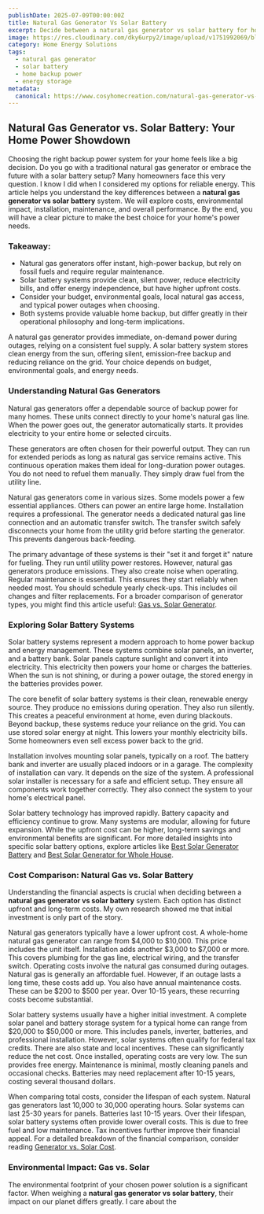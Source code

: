 ```yaml
---
publishDate: 2025-07-09T00:00:00Z
title: Natural Gas Generator Vs Solar Battery
excerpt: Decide between a natural gas generator vs solar battery for home power. This guide covers costs, environmental impact, reliability, and installation.
image: https://res.cloudinary.com/dky6urpy2/image/upload/v1751992069/blog_image_1751992069_er5ddv.webp
category: Home Energy Solutions
tags:
  - natural gas generator
  - solar battery
  - home backup power
  - energy storage
metadata:
  canonical: https://www.cosyhomecreation.com/natural-gas-generator-vs-solar-battery
---
```


## Natural Gas Generator vs. Solar Battery: Your Home Power Showdown

Choosing the right backup power system for your home feels like a big decision. Do you go with a traditional natural gas generator or embrace the future with a solar battery setup? Many homeowners face this very question. I know I did when I considered my options for reliable energy. This article helps you understand the key differences between a **natural gas generator vs solar battery** system. We will explore costs, environmental impact, installation, maintenance, and overall performance. By the end, you will have a clear picture to make the best choice for your home's power needs.

### Takeaway:

*   Natural gas generators offer instant, high-power backup, but rely on fossil fuels and require regular maintenance.
*   Solar battery systems provide clean, silent power, reduce electricity bills, and offer energy independence, but have higher upfront costs.
*   Consider your budget, environmental goals, local natural gas access, and typical power outages when choosing.
*   Both systems provide valuable home backup, but differ greatly in their operational philosophy and long-term implications.

A natural gas generator provides immediate, on-demand power during outages, relying on a consistent fuel supply. A solar battery system stores clean energy from the sun, offering silent, emission-free backup and reducing reliance on the grid. Your choice depends on budget, environmental goals, and energy needs.

### Understanding Natural Gas Generators

Natural gas generators offer a dependable source of backup power for many homes. These units connect directly to your home's natural gas line. When the power goes out, the generator automatically starts. It provides electricity to your entire home or selected circuits.

These generators are often chosen for their powerful output. They can run for extended periods as long as natural gas service remains active. This continuous operation makes them ideal for long-duration power outages. You do not need to refuel them manually. They simply draw fuel from the utility line.

Natural gas generators come in various sizes. Some models power a few essential appliances. Others can power an entire large home. Installation requires a professional. The generator needs a dedicated natural gas line connection and an automatic transfer switch. The transfer switch safely disconnects your home from the utility grid before starting the generator. This prevents dangerous back-feeding.

The primary advantage of these systems is their "set it and forget it" nature for fueling. They run until utility power restores. However, natural gas generators produce emissions. They also create noise when operating. Regular maintenance is essential. This ensures they start reliably when needed most. You should schedule yearly check-ups. This includes oil changes and filter replacements. For a broader comparison of generator types, you might find this article useful: [Gas vs. Solar Generator](https://cosyhomecreation.com/gas-vs-solar-generator).

### Exploring Solar Battery Systems

Solar battery systems represent a modern approach to home power backup and energy management. These systems combine solar panels, an inverter, and a battery bank. Solar panels capture sunlight and convert it into electricity. This electricity then powers your home or charges the batteries. When the sun is not shining, or during a power outage, the stored energy in the batteries provides power.

The core benefit of solar battery systems is their clean, renewable energy source. They produce no emissions during operation. They also run silently. This creates a peaceful environment at home, even during blackouts. Beyond backup, these systems reduce your reliance on the grid. You can use stored solar energy at night. This lowers your monthly electricity bills. Some homeowners even sell excess power back to the grid.

Installation involves mounting solar panels, typically on a roof. The battery bank and inverter are usually placed indoors or in a garage. The complexity of installation can vary. It depends on the size of the system. A professional solar installer is necessary for a safe and efficient setup. They ensure all components work together correctly. They also connect the system to your home's electrical panel.

Solar battery technology has improved rapidly. Battery capacity and efficiency continue to grow. Many systems are modular, allowing for future expansion. While the upfront cost can be higher, long-term savings and environmental benefits are significant. For more detailed insights into specific solar battery options, explore articles like [Best Solar Generator Battery](https://cosyhomecreation.com/best-solar-generator-battery) and [Best Solar Generator for Whole House](https://cosyhomecreation.com/best-solar-generator-for-whole-house).

### Cost Comparison: Natural Gas vs. Solar Battery

Understanding the financial aspects is crucial when deciding between a **natural gas generator vs solar battery** system. Each option has distinct upfront and long-term costs. My own research showed me that initial investment is only part of the story.

Natural gas generators typically have a lower upfront cost. A whole-home natural gas generator can range from $4,000 to $10,000. This price includes the unit itself. Installation adds another $3,000 to $7,000 or more. This covers plumbing for the gas line, electrical wiring, and the transfer switch. Operating costs involve the natural gas consumed during outages. Natural gas is generally an affordable fuel. However, if an outage lasts a long time, these costs add up. You also have annual maintenance costs. These can be $200 to $500 per year. Over 10-15 years, these recurring costs become substantial.

Solar battery systems usually have a higher initial investment. A complete solar panel and battery storage system for a typical home can range from $20,000 to $50,000 or more. This includes panels, inverter, batteries, and professional installation. However, solar systems often qualify for federal tax credits. There are also state and local incentives. These can significantly reduce the net cost. Once installed, operating costs are very low. The sun provides free energy. Maintenance is minimal, mostly cleaning panels and occasional checks. Batteries may need replacement after 10-15 years, costing several thousand dollars.

When comparing total costs, consider the lifespan of each system. Natural gas generators last 10,000 to 30,000 operating hours. Solar systems can last 25-30 years for panels. Batteries last 10-15 years. Over their lifespan, solar battery systems often provide lower overall costs. This is due to free fuel and low maintenance. Tax incentives further improve their financial appeal. For a detailed breakdown of the financial comparison, consider reading [Generator vs. Solar Cost](https://cosyhomecreation.com/generator-vs-solar-cost).

### Environmental Impact: Gas vs. Solar

The environmental footprint of your chosen power solution is a significant factor. When weighing a **natural gas generator vs solar battery**, their impact on our planet differs greatly. I care about the